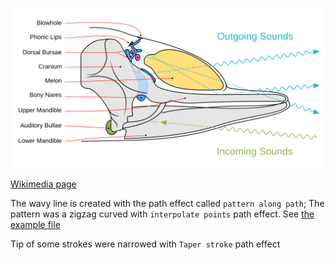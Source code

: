 ![The vector graphic](3-optimized.svg)

[Wikimedia page](https://commons.wikimedia.org/wiki/File:Toothed_whale_sound_production.svg)

The wavy line is created with the path effect called `pattern along path`;
The pattern was a zigzag curved with `interpolate points` path effect.
See [the example file](wavy-path.svg)

Tip of some strokes were narrowed with `Taper stroke` path effect
